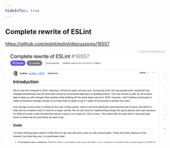 ```yaml
---
hideInToc: true
---
```


## Complete rewrite of ESLint

<https://github.com/eslint/eslint/discussions/16557>

![Complete rewrite of ESLint](/Complete-rewrite-of-ESLint.png)

